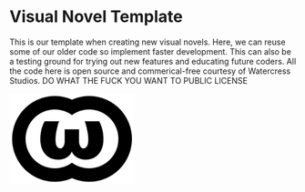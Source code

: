 # Visual Novel Template

This is our template when creating new visual novels. Here, we can reuse some of our older code so implement faster development. This can also be a testing ground for trying out new features and educating future coders. All the code here is open source and commerical-free courtesy of Watercress Studios.
DO WHAT THE FUCK YOU WANT TO PUBLIC LICENSE


![DO WHAT THE FUCK YOU WANT TO PUBLIC LICENSE](/game/logo-220x1601.png)
 
